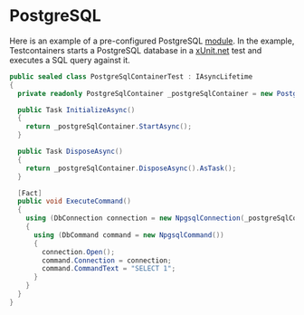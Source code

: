 # PostgreSQL

Here is an example of a pre-configured PostgreSQL [module](https://www.nuget.org/packages/Testcontainers.PostgreSql). In the example, Testcontainers starts a PostgreSQL database in a [xUnit.net][xunit] test and executes a SQL query against it.

```csharp
public sealed class PostgreSqlContainerTest : IAsyncLifetime
{
  private readonly PostgreSqlContainer _postgreSqlContainer = new PostgreSqlBuilder().Build();

  public Task InitializeAsync()
  {
    return _postgreSqlContainer.StartAsync();
  }

  public Task DisposeAsync()
  {
    return _postgreSqlContainer.DisposeAsync().AsTask();
  }

  [Fact]
  public void ExecuteCommand()
  {
    using (DbConnection connection = new NpgsqlConnection(_postgreSqlContainer.GetConnectionString()))
    {
      using (DbCommand command = new NpgsqlCommand())
      {
        connection.Open();
        command.Connection = connection;
        command.CommandText = "SELECT 1";
      }
    }
  }
}
```

[xunit]: https://xunit.net/
